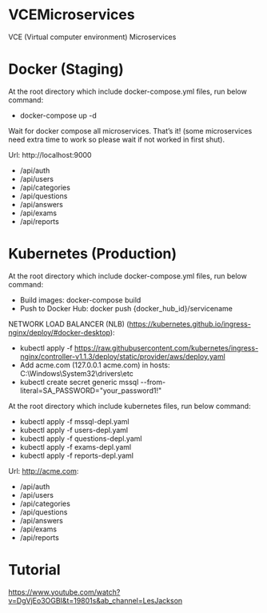# VCEMicroservices
VCE (Virtual computer environment) Microservices

# Docker (Staging)
At the root directory which include docker-compose.yml files, run below command:
 * docker-compose up -d

Wait for docker compose all microservices. That’s it! (some microservices need extra time to work so please wait if not worked in first shut).

Url: http://localhost:9000
 * /api/auth
 * /api/users
 * /api/categories
 * /api/questions
 * /api/answers
 * /api/exams
 * /api/reports

# Kubernetes (Production)
At the root directory which include docker-compose.yml files, run below command:
 * Build images: docker-compose build 
 * Push to Docker Hub: docker push {docker_hub_id}/servicename

NETWORK LOAD BALANCER (NLB) (https://kubernetes.github.io/ingress-nginx/deploy/#docker-desktop):
 * kubectl apply -f https://raw.githubusercontent.com/kubernetes/ingress-nginx/controller-v1.1.3/deploy/static/provider/aws/deploy.yaml
 * Add acme.com (127.0.0.1 acme.com) in hosts: C:\Windows\System32\drivers\etc
 * kubectl create secret generic mssql --from-literal=SA_PASSWORD="your_password1!"
  
At the root directory which include kubernetes files, run below command:
 * kubectl apply -f mssql-depl.yaml
 * kubectl apply -f users-depl.yaml
 * kubectl apply -f questions-depl.yaml
 * kubectl apply -f exams-depl.yaml
 * kubectl apply -f reports-depl.yaml

Url: http://acme.com:
 * /api/auth
 * /api/users
 * /api/categories
 * /api/questions
 * /api/answers
 * /api/exams
 * /api/reports 

# Tutorial
https://www.youtube.com/watch?v=DgVjEo3OGBI&t=19801s&ab_channel=LesJackson

 
